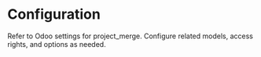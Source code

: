 # Configuration

Refer to Odoo settings for project_merge. Configure related models, access rights, and options as needed.
